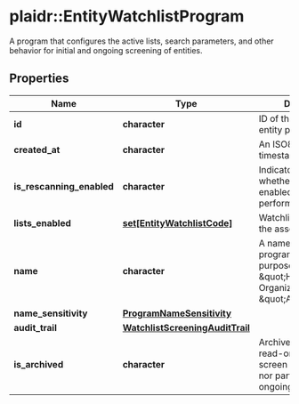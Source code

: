 # plaidr::EntityWatchlistProgram

A program that configures the active lists, search parameters, and other behavior for initial and ongoing screening of entities.

## Properties
Name | Type | Description | Notes
------------ | ------------- | ------------- | -------------
**id** | **character** | ID of the associated entity program. | 
**created_at** | **character** | An ISO8601 formatted timestamp. | 
**is_rescanning_enabled** | **character** | Indicator specifying whether the program is enabled and will perform daily rescans. | 
**lists_enabled** | [**set[EntityWatchlistCode]**](EntityWatchlistCode.md) | Watchlists enabled for the associated program | 
**name** | **character** | A name for the entity program to define its purpose. For example, \&quot;High Risk Organizations\&quot; or \&quot;Applicants\&quot;. | 
**name_sensitivity** | [**ProgramNameSensitivity**](ProgramNameSensitivity.md) |  | 
**audit_trail** | [**WatchlistScreeningAuditTrail**](WatchlistScreeningAuditTrail.md) |  | 
**is_archived** | **character** | Archived programs are read-only and cannot screen new customers nor participate in ongoing monitoring. | 


